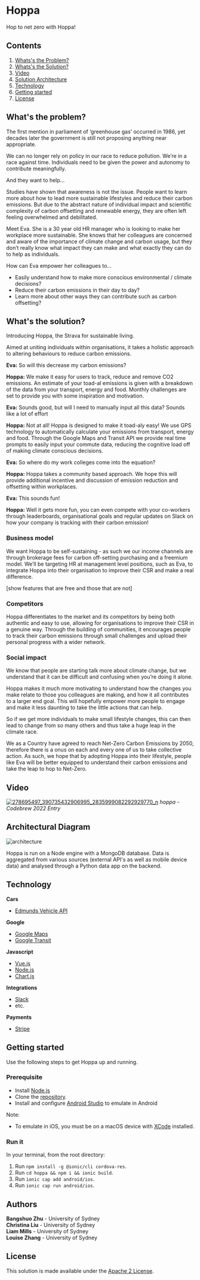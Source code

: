 # Hoppa

Hop to net zero with Hoppa!

## Contents

1. [Whats's the Problem?](#what's-the-problem?)
2. [Whats's the Solution?](#what's-the-solution?)
3. [Video](#video)
5. [Solution Architecture](#architectural-diagram)
6. [Technology](#technology)
7. [Getting started](#getting-started)
8. [License](#license)

## What's the problem?

The first mention in parliament of ‘greenhouse gas’ occurred in 1986, yet decades later the government is still not proposing anything near appropriate.

We can no longer rely on policy in our race to reduce pollution. We’re in a race against time. Individuals need to be given the power and autonomy to contribute meaningfully. 

And they want to help...

Studies have shown that awareness is not the issue. People want to learn more about how to lead more sustainable lifestyles and reduce their carbon emissions. But due to the abstract nature of individual impact and scientific complexity of carbon offsetting and renewable energy, they are often left feeling overwhelmed and debilitated.

Meet Eva. She is a 30 year old HR manager who is looking to make her workplace more sustainable. She knows that her colleagues are concerned and aware of the importance of climate change and carbon usage, but they don’t really know what impact they can make and what exactly they can do to help as individuals.

How can Eva empower her colleagues to...
- Easily understand how to make more conscious environmental / climate decisions?
- Reduce their carbon emissions in their day to day?
- Learn more about other ways they can contribute such as carbon offsetting?

## What's the solution?

Introducing Hoppa, the Strava for sustainable living. 

Aimed at uniting individuals within organisations, it takes a holistic approach to altering behaviours to reduce carbon emissions.

**Eva:** So will this decrease my carbon emissions? 

**Hoppa:** We make it easy for users to track, reduce and remove CO2 emissions. An estimate of your toad-al emissions is given with a breakdown of the data from your transport, energy and food. Monthly challenges are set to provide you with some inspiration and motivation.

**Eva:** Sounds good, but will I need to manually input all this data? Sounds like a lot of effort 

**Hoppa:** Not at all! Hoppa is designed to make it toad-aly easy! We use GPS technology to automatically calculate your emissions from transport, energy and food. Through the Google Maps and Transit API we provide real time prompts to easily input your commute data, reducing the cognitive load off of making climate conscious decisions.

**Eva:** So where do my work colleges come into the equation?

**Hoppa:** Hoppa takes a community based approach. We hope this will provide additional incentive and discussion of emission reduction and offsetting within workplaces. 

**Eva:** This sounds fun! 

**Hoppa:** Well it gets more fun, you can even compete with your co-workers through leaderboards, organisational goals and regular updates on Slack on how your company is tracking with their carbon emission!

### Business model
We want Hoppa to be self-sustaining - as such we our income channels are through brokerage fees for carbon off-setting purchasing and a freemium model. We’ll be targeting HR at management level positions, such as Eva, to integrate Hoppa into their organisation to improve their CSR and make a real difference.

[show features that are free and those that are not]

### Competitors
Hoppa differentiates to the market and its competitors by being both authentic and easy to use, allowing for organisations to improve their CSR in a genuine way. Through the building of communities, it encourages people to track their carbon emissions through small challenges and upload their personal progress with a wider network.

### Social impact
We know that people are starting talk more about climate change, but we understand that it can be difficult and confusing when you’re doing it alone. 

Hoppa makes it much more motivating to understand how the changes you make relate to those you colleagues are making, and how it all contributes to a larger end goal. This will hopefully empower more people to engage and make it less daunting to take the little actions that can help.

So if we get more individuals to make small lifestyle changes, this can then lead to change from so many others and thus take a huge leap in the climate race.

We as a Country have agreed to reach Net-Zero Carbon Emissions by 2050, therefore there is a onus on each and every one of us to take collective action. As such, we hope that by adopting Hoppa into their lifestyle, people like Eva will be better equipped to understand their carbon emissions and take the leap to hop to Net-Zero.

## Video
[![278695497_390735432906995_2835999082292929770_n](https://user-images.githubusercontent.com/54311311/164878530-c494c5db-da06-4877-b649-bd796085d027.png)](https://www.canva.com/design/DAE-p0ugoCA/uw7aS_UoHET4seBCL08kTQ/watch?utm_content=DAE-p0ugoCA&utm_campaign=designshare&utm_medium=link&utm_source=publishsharelink)
*hoppa - Codebrew 2022 Entry*

## Architectural Diagram
![architecture](https://user-images.githubusercontent.com/54311311/164878409-6b70d8fa-4bfd-4f7a-a1e0-eef5e884a5f8.png)

Hoppa is run on a Node engine with a MongoDB database. Data is aggregated from various sources (external API's as well as mobile device data) and analysed through a Python data app on the backend.

## Technology

**Cars**
- [Edmunds Vehicle API](https://developer.edmunds.com/api-documentation/vehicle/)

**Google**
 - [Google Maps](https://developers.google.com/maps)
 - [Google Transit](https://developers.google.com/transit)

**Javascript**
- [Vue.js](https://vuejs.org/)
- [Node.js](https://nodejs.org/en/)
- [Chart.js](https://www.chartjs.org/)

**Integrations**
 - [Slack](https://api.slack.com/)
 - etc.

**Payments**
 - [Stripe](https://stripe.com/)

## Getting started

Use the following steps to get Hoppa up and running.

### Prerequisite

- Install [Node.js](https://nodejs.org/en/)
- Clone the [repository](https://github.com/liammills/hoppa).
- Install and configure [Android Studio](https://developer.android.com/studio) to emulate in Android

Note:
- To emulate in iOS, you must be on a macOS device with [XCode](https://developer.apple.com/xcode/) installed.

### Run it

In your terminal, from the root directory:
1. Run `npm install -g @ionic/cli cordova-res`.
2. Run `cd hoppa && npm i && ionic build`.
3. Run `ionic cap add android/ios`.
4. Run `ionic cap run android/ios`.


## Authors
**Bangshuo Zhu** - University of Sydney </br>
**Christina Liu** - University of Sydney </br>
**Liam Mills** - University of Sydney</br>
**Louise Zhang** - University of Sydney</br>

## License

This solution is made available under the [Apache 2 License](LICENSE).
